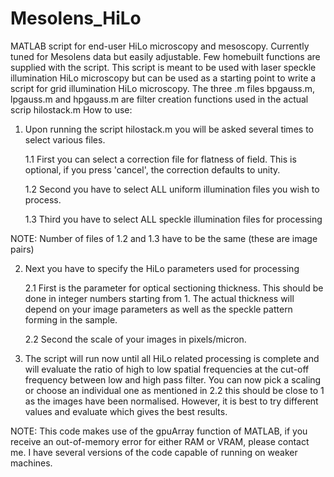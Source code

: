 # Mesolens_HiLo
MATLAB script for end-user HiLo microscopy and mesoscopy. Currently tuned for Mesolens data but easily adjustable. Few homebuilt functions are
supplied with the script. This script is meant to be used with laser speckle illumination HiLo microscopy but can be used as a starting point
to write a script for grid illumination HiLo microscopy.
The three .m files bpgauss.m, lpgauss.m and hpgauss.m are filter creation functions used in the actual scrip hilostack.m
How to use:
1. Upon running the script hilostack.m you will be asked several times to select various files.

    1.1 First you can select a correction file for flatness of field. This is optional, if you press 'cancel', the correction defaults to unity.

    1.2 Second you have to select ALL uniform illumination files you wish to process.

    1.3 Third you have to select ALL speckle illumination files for processing

NOTE: Number of files of 1.2 and 1.3 have to be the same (these are image pairs)

2. Next you have to specify the HiLo parameters used for processing

    2.1 First is the parameter for optical sectioning thickness. This should be done in integer numbers starting from 1. The actual thickness 
    will depend on your image parameters as well as the speckle pattern forming in the sample.

    2.2 Second the scale of your images in pixels/micron.

3. The script will run now until all HiLo related processing is complete and will evaluate the ratio of high to low spatial frequencies at the
    cut-off frequency between low and high pass filter. You can now pick a scaling or choose an individual one as mentioned in 2.2 this should
    be close to 1 as the images have been normalised. However, it is best to try different values and evaluate which gives the best results.
    
NOTE: This code makes use of the gpuArray function of MATLAB, if you receive an out-of-memory error for either RAM or VRAM, please contact me.
I have several versions of the code capable of running on weaker machines.
